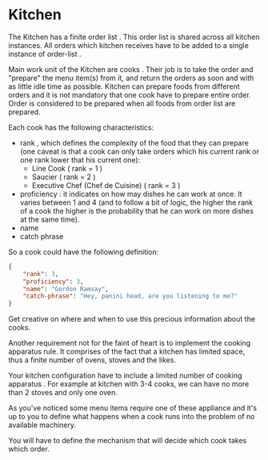 # Kitchen

The Kitchen has a finite order list . This order list is shared across all kitchen instances. All orders which kitchen
receives have to be added to a single instance of order-list .

Main work unit of the Kitchen are cooks . Their job is to take the order and "prepare" the menu item(s) from it, and return
the orders as soon and with as little idle time as possible. Kitchen can prepare foods from different orders and it is not
mandatory that one cook have to prepare entire order. Order is considered to be prepared when all foods from order list are
prepared.

Each cook has the following characteristics:

-   rank , which defines the complexity of the food that they can prepare (one caveat is that a cook can only take orders which
    his current rank or one rank lower that his current one):
    -   Line Cook ( rank = 1 )
    -   Saucier ( rank = 2 )
    -   Executive Chef (Chef de Cuisine) ( rank = 3 )
-   proficiency : it indicates on how may dishes he can work at once. It varies between 1 and 4 (and to follow a bit of logic, the
    higher the rank of a cook the higher is the probability that he can work on more dishes at the same time).
-   name
-   catch phrase

So a cook could have the following definition:

```json
{
    "rank": 3,
    "proficiency": 3,
    "name": "Gordon Ramsay",
    "catch-phrase": "Hey, panini head, are you listening to me?"
}
```

Get creative on where and when to use this precious information about the cooks.

Another requirement not for the faint of heart is to implement the cooking apparatus rule. It comprises of the fact that a
kitchen has limited space, thus a finite number of ovens, stoves and the likes.

Your kitchen configuration have to include a limited number of cooking apparatus . For example at kitchen with 3-4
cooks, we can have no more than 2 stoves and only one oven.

As you've noticed some menu items require one of these appliance and it's up to you to define what happens when a cook runs
into the problem of no available machinery.

You will have to define the mechanism that will decide which cook takes which order.
